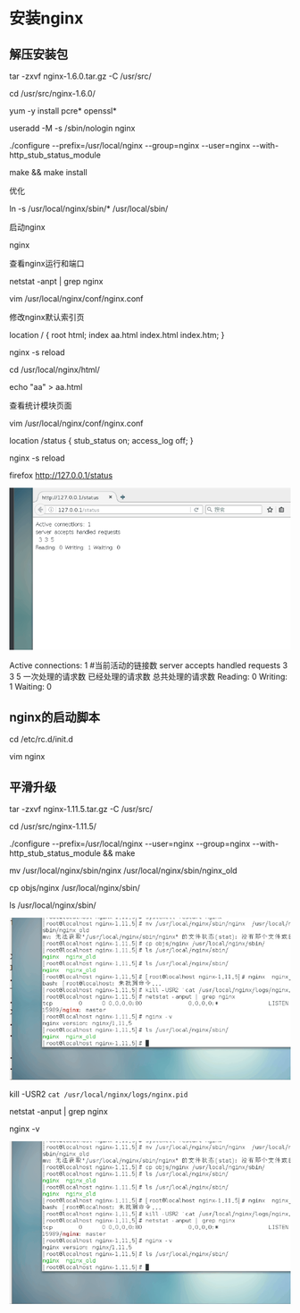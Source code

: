 # 安装nginx

## 解压安装包

tar -zxvf  nginx-1.6.0.tar.gz -C  /usr/src/

 cd /usr/src/nginx-1.6.0/

 yum -y install pcre*  openssl*

useradd  -M   -s  /sbin/nologin   nginx

./configure --prefix=/usr/local/nginx --group=nginx --user=nginx --with-http_stub_status_module

make &&  make install

优化

ln  -s /usr/local/nginx/sbin/* /usr/local/sbin/

启动nginx

nginx

查看nginx运行和端口

netstat  -anpt | grep nginx

vim  /usr/local/nginx/conf/nginx.conf

修改nginx默认索引页

 location / {
            root   html;
            index  aa.html index.html index.htm;
        }

nginx -s reload

cd /usr/local/nginx/html/

echo  "aa"  >  aa.html

查看统计模块页面

vim  /usr/local/nginx/conf/nginx.conf

 location /status {
                stub_status on;
                access_log off;
        }

nginx  -s  reload

firefox http://127.0.0.1/status

![](image/安装nginx/11-1574827945197.gif)

Active connections: 1 	#当前活动的链接数
server accepts handled requests	
 3 3 5 	一次处理的请求数	已经处理的请求数	总共处理的请求数
Reading: 0 Writing: 1 Waiting: 0 

## nginx的启动脚本

 cd  /etc/rc.d/init.d

vim  nginx



## 平滑升级

tar -zxvf nginx-1.11.5.tar.gz  -C /usr/src/

cd  /usr/src/nginx-1.11.5/

./configure  --prefix=/usr/local/nginx --user=nginx --group=nginx --with-http_stub_status_module && make

mv /usr/local/nginx/sbin/nginx  /usr/local/nginx/sbin/nginx_old

cp objs/nginx /usr/local/nginx/sbin/

ls /usr/local/nginx/sbin/

![](image/安装nginx/12-1574827963376.gif)

kill -USR2 `cat /usr/local/nginx/logs/nginx.pid`

netstat -anput | grep nginx

nginx -v

![](image/安装nginx/13-1574827985821.gif)


